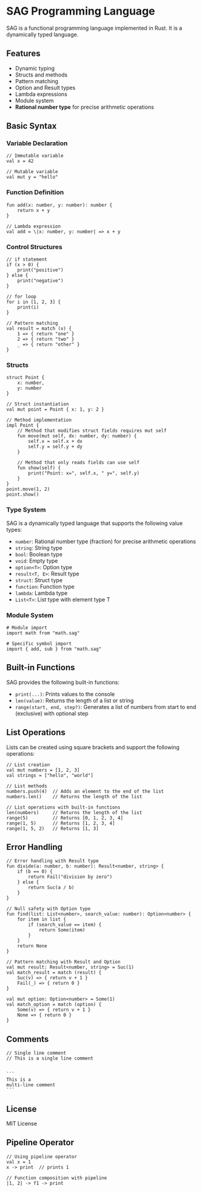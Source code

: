 # SAG Programming Language

SAG is a functional programming language implemented in Rust. It is a dynamically typed language.

## Features

- Dynamic typing
- Structs and methods
- Pattern matching
- Option and Result types
- Lambda expressions
- Module system
- **Rational number type** for precise arithmetic operations

## Basic Syntax

### Variable Declaration

```sag
// Immutable variable
val x = 42

// Mutable variable
val mut y = "hello"
```

### Function Definition

```sag
fun add(x: number, y: number): number {
    return x + y
}

// Lambda expression
val add = \|x: number, y: number| => x + y
```

### Control Structures

```sag
// if statement
if (x > 0) {
    print("positive")
} else {
    print("negative")
}

// for loop
for i in [1, 2, 3] {
    print(i)
}

// Pattern matching
val result = match (x) {
    1 => { return "one" }
    2 => { return "two" }
    _ => { return "other" }
}
```

### Structs

```sag
struct Point {
    x: number,
    y: number
}

// Struct instantiation
val mut point = Point { x: 1, y: 2 }

// Method implementation
impl Point {
    // Method that modifies struct fields requires mut self
    fun move(mut self, dx: number, dy: number) {
        self.x = self.x + dx
        self.y = self.y + dy
    }

    // Method that only reads fields can use self
    fun show(self) {
        print("Point: x=", self.x, " y=", self.y)
    }
}
point.move(1, 2)
point.show()
```

### Type System

SAG is a dynamically typed language that supports the following value types:

- `number`: Rational number type (fraction) for precise arithmetic operations
- `string`: String type
- `bool`: Boolean type
- `void`: Empty type
- `option<T>`: Option type
- `result<T, E>`: Result type
- `struct`: Struct type
- `function`: Function type
- `lambda`: Lambda type
- `List<T>`: List type with element type T

### Module System

```sag
# Module import
import math from "math.sag"

# Specific symbol import
import { add, sub } from "math.sag"
```

## Built-in Functions

SAG provides the following built-in functions:

- `print(...)`: Prints values to the console
- `len(value)`: Returns the length of a list or string
- `range(start, end, step?)`: Generates a list of numbers from start to end (exclusive) with optional step

## List Operations

Lists can be created using square brackets and support the following operations:

```sag
// List creation
val mut numbers = [1, 2, 3]
val strings = ["hello", "world"]

// List methods
numbers.push(4)  // Adds an element to the end of the list
numbers.len()    // Returns the length of the list

// List operations with built-in functions
len(numbers)     // Returns the length of the list
range(5)         // Returns [0, 1, 2, 3, 4]
range(1, 5)      // Returns [1, 2, 3, 4]
range(1, 5, 2)   // Returns [1, 3]
```

## Error Handling

```sag
// Error handling with Result type
fun divide(a: number, b: number): Result<number, string> {
    if (b == 0) {
        return Fail("division by zero")
    } else {
        return Suc(a / b)
    }
}

// Null safety with Option type
fun find(list: List<number>, search_value: number): Option<number> {
    for item in list {
        if (search_value == item) {
            return Some(item)
        }
    }
    return None
}

// Pattern matching with Result and Option
val mut result: Result<number, string> = Suc(1)
val match_result = match (result) {
    Suc(v) => { return v + 1 }
    Fail(_) => { return 0 }
}

val mut option: Option<number> = Some(1)
val match_option = match (option) {
    Some(v) => { return v + 1 }
    None => { return 0 }
}
```

## Comments

````sag
// Single line comment
// This is a single line comment


``` 
This is a
multi-line comment
``` 
````
## License

MIT License

## Pipeline Operator

```sag
// Using pipeline operator
val x = 1
x -> print  // prints 1

// Function composition with pipeline
|1, 2| -> f1 -> print
```

